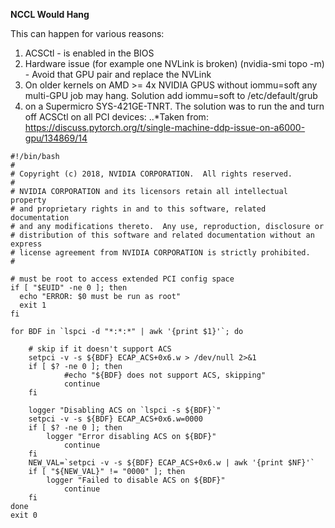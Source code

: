 **NCCL Would Hang**

This can happen for various reasons:
1. ACSCtl - is enabled in the BIOS
2. Hardware issue (for example one NVLink is broken) (nvidia-smi topo -m) - Avoid that GPU pair and replace the NVLink
3. On older kernels on AMD >= 4x NVIDIA GPUS without iommu=soft any multi-GPU job may hang.  Solution add iommu=soft to /etc/default/grub
4. on a Supermicro SYS-421GE-TNRT.  The solution was to run the and turn off ACSCtl on all PCI devices:
..*Taken from: https://discuss.pytorch.org/t/single-machine-ddp-issue-on-a6000-gpu/134869/14
```
#!/bin/bash
#
# Copyright (c) 2018, NVIDIA CORPORATION.  All rights reserved.
#
# NVIDIA CORPORATION and its licensors retain all intellectual property
# and proprietary rights in and to this software, related documentation
# and any modifications thereto.  Any use, reproduction, disclosure or
# distribution of this software and related documentation without an express
# license agreement from NVIDIA CORPORATION is strictly prohibited.
#

# must be root to access extended PCI config space
if [ "$EUID" -ne 0 ]; then
  echo "ERROR: $0 must be run as root"
  exit 1
fi

for BDF in `lspci -d "*:*:*" | awk '{print $1}'`; do

    # skip if it doesn't support ACS
    setpci -v -s ${BDF} ECAP_ACS+0x6.w > /dev/null 2>&1
    if [ $? -ne 0 ]; then
            #echo "${BDF} does not support ACS, skipping"
            continue
    fi

    logger "Disabling ACS on `lspci -s ${BDF}`"
    setpci -v -s ${BDF} ECAP_ACS+0x6.w=0000
    if [ $? -ne 0 ]; then
        logger "Error disabling ACS on ${BDF}"
            continue
    fi
    NEW_VAL=`setpci -v -s ${BDF} ECAP_ACS+0x6.w | awk '{print $NF}'`
    if [ "${NEW_VAL}" != "0000" ]; then
        logger "Failed to disable ACS on ${BDF}"
            continue
    fi
done
exit 0
```
